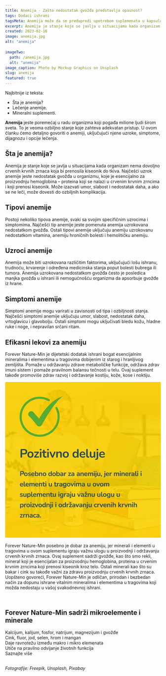 ```yaml
---
title: Anemija - Zašto nedostatak gvožđa predstavlja opasnost?
tags: Dodaci ishrani
tagsMeta: Anemija može da se predupredi upotrebom suplemenata u kapsulama sa gvožđem. Koji suplementi pomažu i kako se koriste. Jedan od njih je Forever Living Nature Min.
excerpt: Anemija je stanje koje se javlja u situacijama kada organizam nema dovoljno crvenih krvnih zrnaca koja bi prenosila kiseonik do tkiva.
created: 2023-02-16
image: anemija.jpg
alt: "anemija"

imageTwo:
  path: /anemija.jpg
  alt: "anemija"
image_caption: Photo by Mockup Graphics on Unsplash
slug: anemija
featured: true
---
```



<div class="text-component line-height-lg v-space-md">

<div class="tldr-box">
  <div class="tldr-box__content">
	<span class="text-base font-bold">Najbitnije iz teksta:</span>
    <ul class="list list--ul margin-top-sm margin-bottom-0">
      <li>Šta je anemija?</li>
      <li>Lečenje anemije.</li>
      <li>Mineralni suplementi.</li>
    </ul>
  </div>
</div>

**Anemija** jeste poremećaj u radu organizma koji pogađa milione ljudi širom sveta. To je veoma ozbiljno stanje koje zahteva adekvatan pristup. U ovom članku ćemo detaljno govoriti o anemiji, uključujući njene uzroke, simptome, dijagnozu i opcije lečenja.

## Šta je anemija?

Anemija je stanje koje se javlja u situacijama kada organizam nema dovoljno crvenih krvnih zrnaca koja bi prenosila kiseonik do tkiva. Najčešći uzrok anemije jeste nedostatak gvožđa u organizmu, koje je esencijalno za proizvodnju hemoglobina – proteina koji se nalazi u crvenim krvnim zrncima i koji prenosi kiseonik. Može izazvati umor, slabost i nedostatak daha, a ako se ne leči, može dovesti do ozbiljnih komplikacija. 

## Tipovi anemije

Postoji nekoliko tipova anemije, svaki sa svojim specifičnim uzrocima i simptomima. Najčešći tip anemije jeste pomenuta anemija uzrokovana nedostatkom gvožđa. Ostali tipovi anemije uključuju anemiju uzrokovanu nedostatkom vitamina, anemiju hroničnih bolesti i hemolitičku anemiju.

## Uzroci anemije

Anemija može biti uzrokovana različitim faktorima, uključujući lošu ishranu, trudnoću, krvarenje i određena medicinska stanja poput bolesti bubrega ili tumora. Anemija uzrokovana nedostatkom gvožđa često je posledica manjka gvožđa u ishrani ili nemogućnošću organizma da apsorbuje gvožđe iz hrane.

## Simptomi anemije

Simptomi anemije mogu varirati u zavisnosti od tipa i ozbiljnosti stanja. Najčešći simptomi anemije uključuju umor, slabost, nedostatak daha, vrtoglavicu i glavobolju. Ostali simptomi mogu uključivati bledu kožu, hladne ruke i noge, i nepravilan srčani ritam.

## Efikasni lekovi za anemiju

Forever Nature-Min je dijetetski dodatak ishrani bogat esencijalnim mineralima i elementima u tragovima dobijenim iz starog i hranljivog zemljišta. Pomaže u održavanju zdrave metaboličke funkcije, održava zdrav imuni sistem i pomaže pravilnom balansu tečnosti u telu. Ovaj suplement takođe promoviše zdrav razvoj i održavanje kostiju, kože, kose i noktiju.

![efikasan lek za anemiju](./images/forever_min.jpg)

Forever Nature-Min posebno je dobar za anemiju, jer minerali i elementi u tragovima u ovom suplementu igraju važnu ulogu u proizvodnji i održavanju crvenih krvnih zrnaca. Ovaj suplement sadrži gvožđe, kao što smo rekli, mineral koji je esencijalan za proizvodnju hemoglobina, proteina u crvenim krvnim zrncima koji prenosi kiseonik kroz telo. Ostali minerali kao što su bakar i cink su takođe važni za zdravu proizvodnju crvenih krvnih zrnaca.
Uopšteno govoreći, Forever Nature-Min je odličan, prirodan i bezbedan način za dopunu ishrane vitalnim mineralima i elementima u tragovima koji možda nedostaju u vašoj svakodnevnoj ishrani. 


<br>

<div class="text-component__block padding-y-md padding-x-md radius-lg margin-top-md bg-white">
	<div class="grid gap-sm">
		<div class="col-4@md">
			<g-image class="" src="~/assets/img/nature_min_2.png" alt="prirodni preparat za anemiju"></g-image>
		</div>
		<div class="col-8@md">
			<div class="flex flex-wrap gap-sm items-center">
				<div class="">
					<h2 class="text-lg">Forever Nature-Min sadrži mikroelemente i minerale</h2>
				</div>
        <div class="grid margin-bottom-lg gap-xxs">
					<div class="flex items-center text-sm">
						<g-image style="width: auto !important;" class="margin-left-important" src="~/assets/img/check.svg"></g-image>
							Kalcijum, kalijum, fosfor, natrijum, magnezijum i gvožđe
					</div>
          <div class="flex items-center text-sm">
						<g-image style="width: auto !important;" class="margin-left-important" src="~/assets/img/check.svg"></g-image>
						  Cink, fluor, jod, selen, hrom i mangan
					</div>
          <div class="flex items-center text-sm">
						<g-image style="width: auto !important;" class="margin-left-important" src="~/assets/img/check.svg"></g-image>
							Daje ravnotežu između makro i mikro elemenata
					</div>
          <div class="flex items-center text-sm">
						<g-image style="width: auto !important;" class="margin-left-important" src="~/assets/img/check.svg"></g-image>
							Utiče na pravilno odvijanje životnih funkcija
					</div>
				</div>
			</div>
			<div class="flex gap-md@sm gap-md flex-column flex-row@sm padding-top-lg justify-between@sm items-center">
				<g-link to="/dodaci-ishrani/minerali-forever-living/" class="kupiteCTA btn btn--primary flex-grow center-between@lg justify-center btn--md">
					Saznajte više
				</g-link>
				<g-image style="width: auto !important;" class="" src="~/assets/img/logo-futer.png"></g-image>
			</div>
		</div>
	</div>
</div>

<br>


_Fotografije: Freepik, Unsplash, Pixabay_


</div>